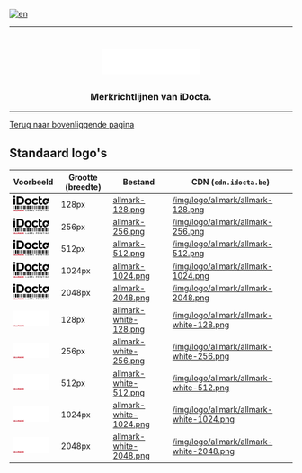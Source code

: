 [![en](https://img.shields.io/badge/lang-en-red.svg)](https://github.com/iDocta/brand-guide/blob/main/logo/allmark/export/README.md)

---

<h1 align="center">
    <a href="https://www.idocta.be">    
        <picture>
            <source media="(prefers-color-scheme: dark)" srcset="https://raw.githubusercontent.com/iDocta/brand-guide/main/logo/source/idocta-white.svg">
            <source media="(prefers-color-scheme: light)" srcset="https://raw.githubusercontent.com/iDocta/brand-guide/main/logo/source/idocta-black.svg">
            <img width="175px" alt="Shows a black logo in white color mode and a white one in black color mode." src="https://raw.githubusercontent.com/iDocta/brand-guide/main/logo/source/idocta-white.svg">
        </picture>
    </a> 
</h1>
 
<h3 align="center">Merkrichtlijnen van iDocta.</h3>

---

[Terug naar bovenliggende pagina](../README.nl.md)

## Standaard logo's

| Voorbeeld                                                                                                                          | Grootte (breedte) | Bestand                                                                                                              | CDN (`cdn.idocta.be`)                                                                                     |
| ---------------------------------------------------------------------------------------------------------------------------------- | ----------------- | -------------------------------------------------------------------------------------------------------------------- | --------------------------------------------------------------------------------------------------------- |
| <img src='https://github.com/iDocta/brand-guide/blob/main/logo/allmark/export/allmark-128.png?raw=true' width='64' alt=''/>        | 128px             | [allmark-128.png](https://github.com/iDocta/brand-guide/blob/main/logo/allmark/export/allmark-100.png)               | [/img/logo/allmark/allmark-128.png](https://cdn.idocta.be/img/logo/allmark/allmark-128.png)               |
| <img src='https://github.com/iDocta/brand-guide/blob/main/logo/allmark/export/allmark-256.png?raw=true' width='64' alt=''/>        | 256px             | [allmark-256.png](https://github.com/iDocta/brand-guide/blob/main/logo/allmark/export/allmark-256.png)               | [/img/logo/allmark/allmark-256.png](https://cdn.idocta.be/img/logo/allmark/allmark-256.png)               |
| <img src='https://github.com/iDocta/brand-guide/blob/main/logo/allmark/export/allmark-512.png?raw=true' width='64' alt=''/>        | 512px             | [allmark-512.png](https://github.com/iDocta/brand-guide/blob/main/logo/allmark/export/allmark-512.png)               | [/img/logo/allmark/allmark-512.png](https://cdn.idocta.be/img/logo/allmark/allmark-512.png)               |
| <img src='https://github.com/iDocta/brand-guide/blob/main/logo/allmark/export/allmark-1024.png?raw=true' width='64' alt=''/>       | 1024px            | [allmark-1024.png](https://github.com/iDocta/brand-guide/blob/main/logo/allmark/export/allmark-1024.png)             | [/img/logo/allmark/allmark-1024.png](https://cdn.idocta.be/img/logo/allmark/allmark-1024.png)             |
| <img src='https://github.com/iDocta/brand-guide/blob/main/logo/allmark/export/allmark-2048.png?raw=true' width='64' alt=''/>       | 2048px            | [allmark-2048.png](https://github.com/iDocta/brand-guide/blob/main/logo/allmark/export/allmark-2048.png)             | [/img/logo/allmark/allmark-2048.png](https://cdn.idocta.be/img/logo/allmark/allmark-2048.png)             |
| <img src='https://github.com/iDocta/brand-guide/blob/main/logo/allmark/export/allmark-white-128.png?raw=true' width='64' alt=''/>  | 128px             | [allmark-white-128.png](https://github.com/iDocta/brand-guide/blob/main/logo/allmark/export/allmark-white-128.png)   | [/img/logo/allmark/allmark-white-128.png](https://cdn.idocta.be/img/logo/allmark/allmark-white-128.png)   |
| <img src='https://github.com/iDocta/brand-guide/blob/main/logo/allmark/export/allmark-white-256.png?raw=true' width='64' alt=''/>  | 256px             | [allmark-white-256.png](https://github.com/iDocta/brand-guide/blob/main/logo/allmark/export/allmark-white-256.png)   | [/img/logo/allmark/allmark-white-256.png](https://cdn.idocta.be/img/logo/allmark/allmark-white-256.png)   |
| <img src='https://github.com/iDocta/brand-guide/blob/main/logo/allmark/export/allmark-white-512.png?raw=true' width='64' alt=''/>  | 512px             | [allmark-white-512.png](https://github.com/iDocta/brand-guide/blob/main/logo/allmark/export/allmark-white-512.png)   | [/img/logo/allmark/allmark-white-512.png](https://cdn.idocta.be/img/logo/allmark/allmark-white-512.png)   |
| <img src='https://github.com/iDocta/brand-guide/blob/main/logo/allmark/export/allmark-white-1024.png?raw=true' width='64' alt=''/> | 1024px            | [allmark-white-1024.png](https://github.com/iDocta/brand-guide/blob/main/logo/allmark/export/allmark-white-1024.png) | [/img/logo/allmark/allmark-white-1024.png](https://cdn.idocta.be/img/logo/allmark/allmark-white-1024.png) |
| <img src='https://github.com/iDocta/brand-guide/blob/main/logo/allmark/export/allmark-white-2048.png?raw=true' width='64' alt=''/> | 2048px            | [allmark-white-2048.png](https://github.com/iDocta/brand-guide/blob/main/logo/allmark/export/allmark-white-2048.png) | [/img/logo/allmark/allmark-white-2048.png](https://cdn.idocta.be/img/logo/allmark/allmark-white-2048.png) |

